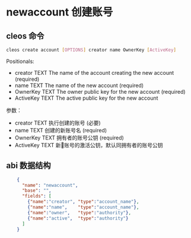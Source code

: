 # newaccount 创建账号

## cleos 命令

```bash
cleos create account [OPTIONS] creator name OwnerKey [ActiveKey]
```

Positionals:
  - creator TEXT                The name of the account creating the new account (required)
  - name TEXT                   The name of the new account (required)
  - OwnerKey TEXT               The owner public key for the new account (required)
  - ActiveKey TEXT              The active public key for the new account

参数：
  - creator TEXT                执行创建的账号 (必要)
  - name TEXT                   创建的新账号名 (required)
  - OwnerKey TEXT               拥有者的账号公钥 (required)
  - ActiveKey TEXT              新账号的激活公钥，默认同拥有者的账号公钥


## abi 数据结构

```json
    {
      "name": "newaccount",
      "base": "",
      "fields": [
        {"name":"creator", "type":"account_name"},
        {"name":"name",    "type":"account_name"},
        {"name":"owner",   "type":"authority"},
        {"name":"active",  "type":"authority"}
      ]
    }

```